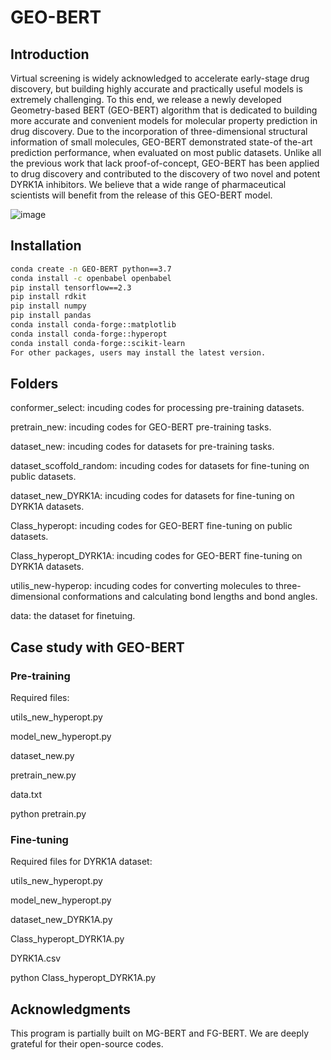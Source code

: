 # GEO-BERT
## Introduction

Virtual screening is widely acknowledged to accelerate early-stage drug discovery, but building highly accurate and practically useful models is extremely challenging. To this end, we release a newly developed Geometry-based BERT (GEO-BERT) algorithm that is dedicated to building more accurate and convenient models for molecular property prediction in drug discovery. Due to the incorporation of three-dimensional structural information of small molecules, GEO-BERT demonstrated state-of the-art prediction performance, when evaluated on most public datasets. Unlike all the previous work that lack proof-of-concept, GEO-BERT has been applied to drug discovery and contributed to the discovery of two novel and potent DYRK1A inhibitors. We believe that a wide range of pharmaceutical scientists will benefit from the release of this GEO-BERT model. 

![image](https://github.com/user-attachments/assets/1620b1e7-0ba2-4dbf-9190-2f93f128a512)


## Installation

```bash
conda create -n GEO-BERT python==3.7
conda install -c openbabel openbabel
pip install tensorflow==2.3
pip install rdkit
pip install numpy
pip install pandas
conda install conda-forge::matplotlib
conda install conda-forge::hyperopt
conda install conda-forge::scikit-learn
For other packages, users may install the latest version.
```

## Folders

conformer_select: incuding codes for processing pre-training datasets.

pretrain_new: incuding codes for GEO-BERT pre-training tasks.

dataset_new: incuding codes for datasets for pre-training tasks.

dataset_scoffold_random: incuding codes for datasets for fine-tuning on public datasets.

dataset_new_DYRK1A: incuding codes for datasets for fine-tuning on DYRK1A datasets.

Class_hyperopt: incuding codes for GEO-BERT fine-tuning on public datasets.

Class_hyperopt_DYRK1A: incuding codes for GEO-BERT fine-tuning on DYRK1A datasets.

utilis_new-hyperop: incuding codes for converting molecules to three-dimensional conformations and calculating bond lengths and bond angles.

data: the dataset for finetuing.

## Case study with GEO-BERT

### Pre-training

Required files:

utils_new_hyperopt.py

model_new_hyperopt.py

dataset_new.py

pretrain_new.py

data.txt

python pretrain.py

### Fine-tuning

Required files for DYRK1A dataset:

utils_new_hyperopt.py

model_new_hyperopt.py

dataset_new_DYRK1A.py

Class_hyperopt_DYRK1A.py

DYRK1A.csv

python Class_hyperopt_DYRK1A.py

## Acknowledgments

This program is partially built on MG-BERT and FG-BERT. We are deeply grateful for their open-source codes.
